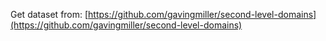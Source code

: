 Get dataset from: [https://github.com/gavingmiller/second-level-domains](https://github.com/gavingmiller/second-level-domains)
